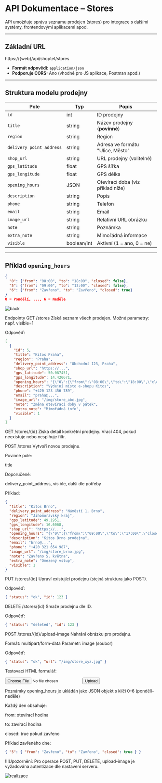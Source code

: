 # API Dokumentace – Stores

API umožňuje správu seznamu prodejen (stores) pro integrace s dalšími systémy, frontendovými aplikacemi apod.

---

## Základní URL

https://{web}/api/shoptet/stores


- **Formát odpovědí:** `application/json`
- **Podporuje CORS:** Ano (vhodné pro JS aplikace, Postman apod.)

---

## Struktura modelu prodejny

| Pole                   | Typ       | Popis                                           |
|------------------------|-----------|--------------------------------------------------|
| `id`                   | int       | ID prodejny                                     |
| `title`                | string    | Název prodejny (**povinné**)                    |
| `region`               | string    | Region                                          |
| `delivery_point_address` | string  | Adresa ve formátu "Ulice, Město"               |
| `shop_url`             | string    | URL prodejny (volitelné)                        |
| `gps_latitude`         | float     | GPS šířka                                       |
| `gps_longitude`        | float     | GPS délka                                       |
| `opening_hours`        | JSON      | Otevírací doba (viz příklad níže)               |
| `description`          | string    | Popis                                           |
| `phone`                | string    | Telefon                                         |
| `email`                | string    | Email                                           |
| `image_url`            | string    | Relativní URL obrázku                           |
| `note`                 | string    | Poznámka                                        |
| `extra_note`           | string    | Mimořádná informace                             |
| `visible`              | boolean/int | Aktivní (1 = ano, 0 = ne)                      |

---

## Příklad `opening_hours`

```json
{
  "0": {"from": "08:00", "to": "18:00", "closed": false},
  "5": {"from": "09:00", "to": "13:00", "closed": false},
  "6": {"from": "Zavřeno", "to": "Zavřeno", "closed": true}
}
0 = Pondělí, ..., 6 = Neděle
```

![back](images/2025-06-02-15-47-16_fttHSzbI.gif)

Endpointy
GET /stores
Získá seznam všech prodejen.
Možné parametry: např. visible=1

Odpověď:
```json
[
  {
    "id": 5,
    "title": "Kitos Praha",
    "region": "Praha",
    "delivery_point_address": "Obchodní 123, Praha",
    "shop_url": "https://...",
    "gps_latitude": 50.087451,
    "gps_longitude": 14.420671,
    "opening_hours": "{\"0\":{\"from\":\"08:00\",\"to\":\"18:00\",\"closed\":false}}",
    "description": "Výdejní místo e-shopu Kitos",
    "phone": "+420 123 456 789",
    "email": "praha@...",
    "image_url": "/img/store_abc.jpg",
    "note": "Změna otevírací doby v pátek",
    "extra_note": "Mimořádná info",
    "visible": 1
  }
]
```

GET /stores/{id}
Získá detail konkrétní prodejny.
Vrací 404, pokud neexistuje nebo nesplňuje filtr.

POST /stores
Vytvoří novou prodejnu.

Povinné pole:

title

Doporučené:

delivery_point_address, visible, další dle potřeby

Příklad:
```json
{
  "title": "Kitos Brno",
  "delivery_point_address": "Náměstí 1, Brno",
  "region": "Jihomoravský kraj",
  "gps_latitude": 49.1951,
  "gps_longitude": 16.6068,
  "shop_url": "https://...",
  "opening_hours": "{\"0\":{\"from\":\"09:00\",\"to\":\"17:00\",\"closed\":false}}",
  "description": "Kitos Brno prodejna",
  "email": "brno@...",
  "phone": "+420 321 654 987",
  "image_url": "/img/store_brno.jpg",
  "note": "Zavřeno 5. května",
  "extra_note": "Omezený vstup",
  "visible": 1
}
```
PUT /stores/{id}
Upraví existující prodejnu (stejná struktura jako POST).

Odpověď:
```json
{ "status": "ok", "id": 123 }
```

DELETE /stores/{id}
Smaže prodejnu dle ID.

Odpověď:
```json
{ "status": "deleted", "id": 123 }
```
POST /stores/{id}/upload-image
Nahrání obrázku pro prodejnu.

Formát: multipart/form-data
Parametr: image (soubor)

Odpověď:
```json
{ "status": "ok", "url": "/img/store_xyz.jpg" }
```

Testovací HTML formulář:
<form enctype="multipart/form-data" method="post" action="/api/shoptet/stores/{id}/upload-image">
  <input type="file" name="image" accept="image/*" required />
  <button type="submit">Upload</button>
</form>

Poznámky
opening_hours je ukládán jako JSON objekt s klíči 0–6 (pondělí–neděle)

Každý den obsahuje:

from: otevírací hodina

to: zavírací hodina

closed: true pokud zavřeno

Příklad zavřeného dne:
```json
{ "5": { "from": "Zavřeno", "to": "Zavřeno", "closed": true } }
```
!!!Upozornění: Pro operace POST, PUT, DELETE, upload-image je vyžadována autentizace dle nastavení serveru.

![realizace](images/2025-06-02-15-51-45_xG1Pah8P.gif)